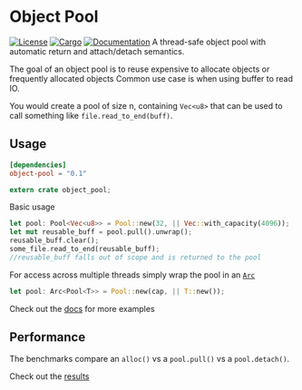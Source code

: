 # Object Pool
[![License](https://img.shields.io/badge/license-MIT%2FApache--2.0-blue.svg)](
https://github.com/CJP10/object-pool)
[![Cargo](https://img.shields.io/crates/v/object-pool.svg)](
https://crates.io/crates/object-pool)
[![Documentation](https://docs.rs/object-pool/badge.svg)](
https://docs.rs/object-pool)
A thread-safe object pool with automatic return and attach/detach semantics.

The goal of an object pool is to reuse expensive to allocate objects or frequently allocated objects
Common use case is when using buffer to read IO.

You would create a pool of size n, containing `Vec<u8>` that can be used to call something like `file.read_to_end(buff)`.
## Usage
```toml
[dependencies]
object-pool = "0.1"
```
```rust
extern crate object_pool;
```
Basic usage
```rust
let pool: Pool<Vec<u8>> = Pool::new(32, || Vec::with_capacity(4096));
let mut reusable_buff = pool.pull().unwrap();
reusable_buff.clear();
some_file.read_to_end(reusable_buff);
//reusable_buff falls out of scope and is returned to the pool
```
For access across multiple threads simply wrap the pool in an [`Arc`]
```rust
let pool: Arc<Pool<T>> = Pool::new(cap, || T::new());
```

Check out the [docs] for more examples

## Performance
The benchmarks compare an `alloc()` vs a `pool.pull()` vs a `pool.detach()`.

Check out the [results]

[docs]: https://docs.rs/object-pool
[benches]: https://github.com/CJP10/object-pool/blob/master/src/lib.rs#L232
[`Arc`]: https://doc.rust-lang.org/stable/std/sync/struct.Arc.html
[results]: https://cjp10.github.io/object-pool/benches/criterion/report/index.html